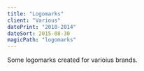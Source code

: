 ```yaml
---
title: "Logomarks"
client: "Various"
datePrint: "2010-2014"
dateSort: 2015-08-30
magicPath: "logomarks"
---
```


Some logomarks created for varioius brands.

